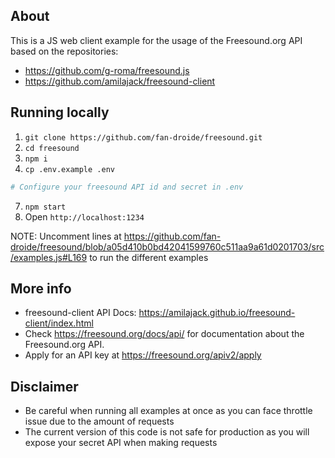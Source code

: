 ## About

This is a JS web client example for the usage of the Freesound.org API based on the repositories: 
- https://github.com/g-roma/freesound.js
- https://github.com/amilajack/freesound-client


## Running locally

1. `git clone https://github.com/fan-droide/freesound.git`
2. `cd freesound`
3. `npm i`
5. `cp .env.example .env`
```bash
# Configure your freesound API id and secret in .env
```
7. `npm start`
8. Open `http://localhost:1234`

NOTE: Uncomment lines at https://github.com/fan-droide/freesound/blob/a05d410b0bd42041599760c511aa9a61d0201703/src/examples.js#L169 to run the different examples

## More info

- freesound-client API Docs: https://amilajack.github.io/freesound-client/index.html
- Check https://freesound.org/docs/api/ for documentation about the Freesound.org API.
- Apply for an API key at https://freesound.org/apiv2/apply

## Disclaimer
- Be careful when running all examples at once as you can face throttle issue due to the amount of requests
- The current version of this code is not safe for production as you will expose your secret API when making requests